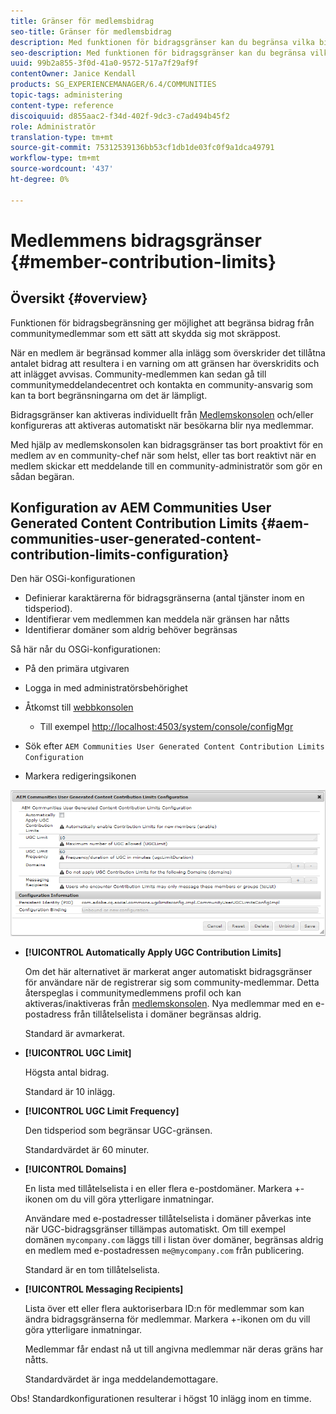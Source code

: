```yaml
---
title: Gränser för medlemsbidrag
seo-title: Gränser för medlemsbidrag
description: Med funktionen för bidragsgränser kan du begränsa vilka bidrag som ska skyddas mot skräppost
seo-description: Med funktionen för bidragsgränser kan du begränsa vilka bidrag som ska skyddas mot skräppost
uuid: 99b2a855-3f0d-41a0-9572-517a7f29af9f
contentOwner: Janice Kendall
products: SG_EXPERIENCEMANAGER/6.4/COMMUNITIES
topic-tags: administering
content-type: reference
discoiquuid: d855aac2-f34d-402f-9dc3-c7ad494b45f2
role: Administratör
translation-type: tm+mt
source-git-commit: 75312539136bb53cf1db1de03fc0f9a1dca49791
workflow-type: tm+mt
source-wordcount: '437'
ht-degree: 0%

---
```



# Medlemmens bidragsgränser {#member-contribution-limits}

## Översikt {#overview}

Funktionen för bidragsbegränsning ger möjlighet att begränsa bidrag från communitymedlemmar som ett sätt att skydda sig mot skräppost.

När en medlem är begränsad kommer alla inlägg som överskrider det tillåtna antalet bidrag att resultera i en varning om att gränsen har överskridits och att inlägget avvisas. Community-medlemmen kan sedan gå till communitymeddelandecentret och kontakta en community-ansvarig som kan ta bort begränsningarna om det är lämpligt.

Bidragsgränser kan aktiveras individuellt från [Medlemskonsolen](members.md) och/eller konfigureras att aktiveras automatiskt när besökarna blir nya medlemmar.

Med hjälp av medlemskonsolen kan bidragsgränser tas bort proaktivt för en medlem av en community-chef när som helst, eller tas bort reaktivt när en medlem skickar ett meddelande till en community-administratör som gör en sådan begäran.

## Konfiguration av AEM Communities User Generated Content Contribution Limits {#aem-communities-user-generated-content-contribution-limits-configuration}

Den här OSGi-konfigurationen

* Definierar karaktärerna för bidragsgränserna (antal tjänster inom en tidsperiod).
* Identifierar vem medlemmen kan meddela när gränsen har nåtts
* Identifierar domäner som aldrig behöver begränsas

Så här når du OSGi-konfigurationen:

* På den primära utgivaren
* Logga in med administratörsbehörighet
* Åtkomst till [webbkonsolen](../../help/sites-deploying/configuring-osgi.md)

   * Till exempel [http://localhost:4503/system/console/configMgr](http://localhost:4503/system/console/configMgr)

* Sök efter `AEM Communities User Generated Content Contribution Limits Configuration`
* Markera redigeringsikonen

![chlimage_1-127](assets/chlimage_1-127.png)

* **[!UICONTROL Automatically Apply UGC Contribution Limits]**

   Om det här alternativet är markerat anger automatiskt bidragsgränser för användare när de registrerar sig som community-medlemmar. Detta återspeglas i communitymedlemmens profil och kan aktiveras/inaktiveras från [medlemskonsolen](members.md). Nya medlemmar med en e-postadress från tillåtelselista i domäner begränsas aldrig.

   Standard är avmarkerat.

* **[!UICONTROL UGC Limit]**

   Högsta antal bidrag.

   Standard är 10 inlägg.

* **[!UICONTROL UGC Limit Frequency]**

   Den tidsperiod som begränsar UGC-gränsen.

   Standardvärdet är 60 minuter.

* **[!UICONTROL Domains]**

   En lista med tillåtelselista i en eller flera e-postdomäner. Markera +-ikonen om du vill göra ytterligare inmatningar.

   Användare med e-postadresser tillåtelselista i domäner påverkas inte när UGC-bidragsgränser tillämpas automatiskt. Om till exempel domänen `mycompany.com` läggs till i listan över domäner, begränsas aldrig en medlem med e-postadressen `me@mycompany.com` från publicering.

   Standard är en tom tillåtelselista.

* **[!UICONTROL Messaging Recipients]**

   Lista över ett eller flera auktoriserbara ID:n för medlemmar som kan ändra bidragsgränserna för medlemmar. Markera +-ikonen om du vill göra ytterligare inmatningar.

   Medlemmar får endast nå ut till angivna medlemmar när deras gräns har nåtts.

   Standardvärdet är inga meddelandemottagare.

Obs! Standardkonfigurationen resulterar i högst 10 inlägg inom en timme.
